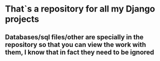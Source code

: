 # That`s a repository for all my Django projects
## Databases/sql files/other are specially in the repository so that you can view the work with them, I know that in fact they need to be ignored
